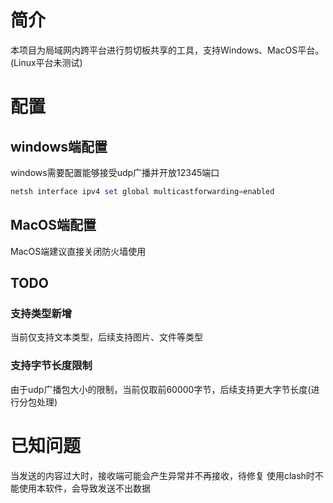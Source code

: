 # 简介
本项目为局域网内跨平台进行剪切板共享的工具，支持Windows、MacOS平台。(Linux平台未测试)
# 配置
## windows端配置
windows需要配置能够接受udp广播并开放12345端口
```powershell
netsh interface ipv4 set global multicastforwarding=enabled
```
## MacOS端配置
MacOS端建议直接关闭防火墙使用
## TODO
### 支持类型新增
当前仅支持文本类型，后续支持图片、文件等类型
### 支持字节长度限制
由于udp广播包大小的限制，当前仅取前60000字节，后续支持更大字节长度(进行分包处理)
# 已知问题
当发送的内容过大时，接收端可能会产生异常并不再接收，待修复
使用clash时不能使用本软件，会导致发送不出数据